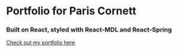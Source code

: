 # Portfolio for Paris Cornett

### Built on React, styled with React-MDL and React-Spring

[Check out my portfolio here](https://pariscornett.github.io/Professional-Portfolio/)
